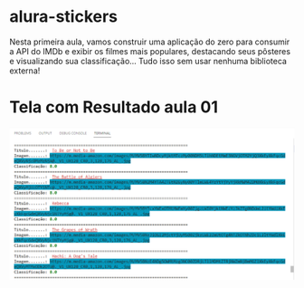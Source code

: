 # alura-stickers
Nesta primeira aula, vamos construir uma aplicação do zero para consumir a API do IMDb e exibir os filmes mais populares, destacando seus pôsteres e visualizando sua classificação... Tudo isso sem usar nenhuma biblioteca externa!

# Tela com Resultado aula 01
![imersao-java-alura](https://github.com/Trasiblo/alura-stickers/blob/main/telas/cores-terminal.PNG)
